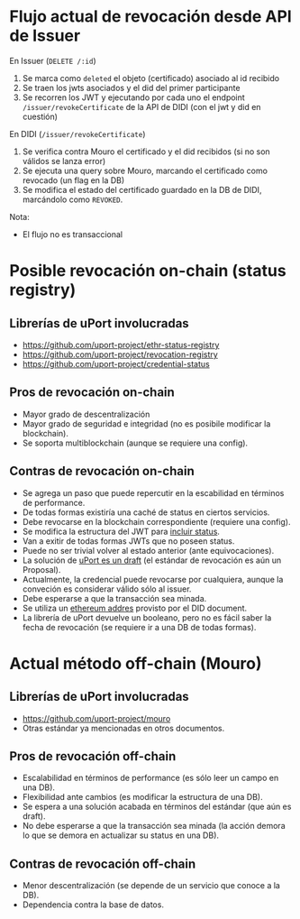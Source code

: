# Flujo actual de revocación desde API de Issuer

En Issuer (`DELETE /:id`)
1. Se marca como `deleted` el objeto (certificado) asociado al id recibido
2. Se traen los jwts asociados y el did del primer participante
3. Se recorren los JWT y ejecutando por cada uno el endpoint `/issuer/revokeCertificate` de la API de DIDI (con el jwt y did en cuestión)

En DIDI (`/issuer/revokeCertificate`)
1. Se verifica contra Mouro el certificado y el did recibidos (si no son válidos se lanza error)
2. Se ejecuta una query sobre Mouro, marcando el certificado como revocado (un flag en la DB)
3. Se modifica el estado del certificado guardado en la DB de DIDI, marcándolo como `REVOKED`.

Nota:
- El flujo no es transaccional

# Posible revocación on-chain (status registry)

## Librerías de uPort involucradas
- https://github.com/uport-project/ethr-status-registry
- https://github.com/uport-project/revocation-registry
- https://github.com/uport-project/credential-status

## Pros de revocación on-chain

- Mayor grado de descentralización
- Mayor grado de seguridad e integridad (no es posibile modificar la blockchain).
- Se soporta multiblockchain (aunque se requiere una config).

## Contras de revocación on-chain

- Se agrega un paso que puede repercutir en la escabilidad en términos de performance.
- De todas formas existiría una caché de status en ciertos servicios.
- Debe revocarse en la blockchain correspondiente (requiere una config).
- Se modifica la estructura del JWT para [incluir status](https://github.com/uport-project/ethr-status-registry#revoke-a-credential).
- Van a exitir de todas formas JWTs que no poseen status.
- Puede no ser trivial volver al estado anterior (ante equivocaciones).
- La solución de [uPort es un draft](https://github.com/uport-project/ethr-status-registry#notes) (el estándar de revocación es aún un Proposal).
- Actualmente, la credencial puede revocarse por cualquiera, aunque la conveción es considerar válido sólo al issuer.
- Debe esperarse a que la transacción sea minada.
- Se utiliza un [ethereum addres](https://github.com/uport-project/ethr-status-registry#limitations) provisto por el DID document.
- La librería de uPort devuelve un booleano, pero no es fácil saber la fecha de revocación (se requiere ir a una DB de todas formas).

# Actual método off-chain (Mouro)

## Librerías de uPort involucradas
- https://github.com/uport-project/mouro
- Otras estándar ya mencionadas en otros documentos.

## Pros de revocación off-chain
- Escalabilidad en términos de performance (es sólo leer un campo en una DB).
- Flexibilidad ante cambios (es modificar la estructura de una DB).
- Se espera a una solución acabada en términos del estándar (que aún es draft).
- No debe esperarse a que la transacción sea minada (la acción demora lo que se demora en actualizar su status en una DB).

## Contras de revocación off-chain

- Menor descentralización (se depende de un servicio que conoce a la DB).
- Dependencia contra la base de datos.